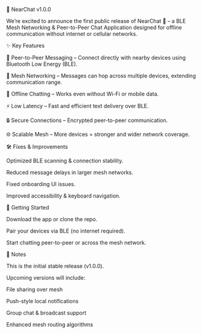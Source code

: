 📢 NearChat v1.0.0

We’re excited to announce the first public release of NearChat 🎉 – a BLE Mesh Networking & Peer-to-Peer Chat Application designed for offline communication without internet or cellular networks.

✨ Key Features

📡 Peer-to-Peer Messaging – Connect directly with nearby devices using Bluetooth Low Energy (BLE).

🔗 Mesh Networking – Messages can hop across multiple devices, extending communication range.

📴 Offline Chatting – Works even without Wi-Fi or mobile data.

⚡ Low Latency – Fast and efficient text delivery over BLE.

🔒 Secure Connections – Encrypted peer-to-peer communication.

🌐 Scalable Mesh – More devices = stronger and wider network coverage.

🛠 Fixes & Improvements

Optimized BLE scanning & connection stability.

Reduced message delays in larger mesh networks.

Fixed onboarding UI issues.

Improved accessibility & keyboard navigation.

🚀 Getting Started

Download the app or clone the repo.

Pair your devices via BLE (no internet required).

Start chatting peer-to-peer or across the mesh network.

📌 Notes

This is the initial stable release (v1.0.0).

Upcoming versions will include:

File sharing over mesh

Push-style local notifications

Group chat & broadcast support

Enhanced mesh routing algorithms
